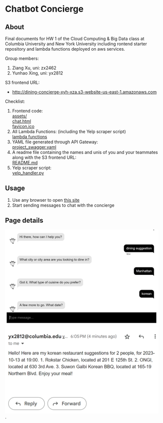 # Chatbot Concierge #

## About ##

Final documents for HW 1 of the Cloud Computing & Big Data class at Columbia University and New York University including rontend starter repository and lambda functions deployed on aws services. 

Group members:
1. Ziang Xu, uni: zx2462
2. Yunhao Xing, uni: yx2812

S3 frontend URL:  
 - http://dining-concierge-xyh-xza.s3-website-us-east-1.amazonaws.com

Checklist: 
1. Frontend code:  
   [assets/](https://github.com/xuz218/aws_dining_chatbox/tree/cf66561dd69e539f0b78c971f4d86f448a066a13/assets)  
   [chat.html](https://github.com/xuz218/aws_dining_chatbox/blob/cf66561dd69e539f0b78c971f4d86f448a066a13/chat.html)  
   [favicon.ico](https://github.com/xuz218/aws_dining_chatbox/blob/cf66561dd69e539f0b78c971f4d86f448a066a13/favicon.ico)
3. All Lambda Functions: (including the Yelp scraper script)  
   [lambda functions](https://github.com/xuz218/aws_dining_chatbox/tree/cf66561dd69e539f0b78c971f4d86f448a066a13/lambda%20functions)  
4. YAML file generated through API Gateway:  
   [project_swagger.yaml](https://github.com/xuz218/aws_dining_chatbox/blob/cf66561dd69e539f0b78c971f4d86f448a066a13/project_swagger.yaml)  
5. A readme file containing the names and unis of you and your teammates along with the S3 frontend URL:  
   [README.md](https://github.com/xuz218/aws_dining_chatbox/blob/cf66561dd69e539f0b78c971f4d86f448a066a13/README.md)  
6. Yelp scraper script:  
   [yelp_handler.py](https://github.com/xuz218/aws_dining_chatbox/blob/cf66561dd69e539f0b78c971f4d86f448a066a13/lambda%20functions/yelp_handler.py)  

## Usage ##

1. Use any browser to open [this site](http://dining-concierge-xyh-xza.s3-website-us-east-1.amazonaws.com)
2. Start sending messages to chat with the concierge

## Page details ##
![chatbot](https://github.com/xuz218/aws_dining_chatbox/blob/main/showcase.png)
![email](https://github.com/xuz218/aws_dining_chatbox/blob/main/email.png).
